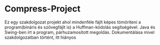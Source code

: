 # Compress-Project
Ez egy szakdolgozat projekt ahol mindenféle fájlt képes tömöríteni a program(bináris és szövegfájlt is) a Huffman-kódolás segítségével.
Java és Swing-ben írt a program, párhuzamosított megoldás. Dokumentálása mivel szakdolgozatban történt, itt hiányos

